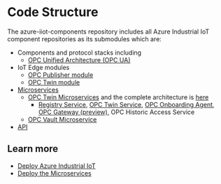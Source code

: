 # Code Structure

The azure-iiot-components repository includes all Azure Industrial IoT component repositories as its submodules which are:

* Components and protocol stacks including
  * [OPC Unified Architecture (OPC UA)](https://github.com/Azure/azure-iiot-opc-ua)
* IoT Edge modules
  * [OPC Publisher module](https://github.com/Azure/iot-edge-opc-publisher)
  * [OPC Twin module](https://github.com/Azure/azure-iiot-opc-twin-module)
* [Microservices](https://github.com/Azure/azure-iiot-services)
  * [OPC Twin Microservices](services/twin.md)  and the complete architecture is [here](architecture.md)
    * [Registry Service](services/registry.md), [OPC Twin Service](services/twin.md), [OPC Onboarding Agent](services/onboarding.md), [OPC Gateway (preview)](services/gateway.md), OPC Historic Access Service
  * [OPC Vault Microservice](https://github.com/Azure/azure-iiot-opc-vault-service)
* [API](api/readme.md)

## Learn more

* [Deploy Azure Industrial IoT](readme.md)
* [Deploy the Microservices](howto-deploy-microservices.md)

